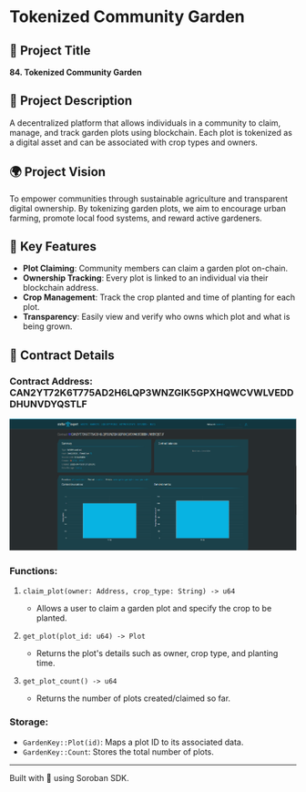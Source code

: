 # Tokenized Community Garden

## 📌 Project Title
**84. Tokenized Community Garden**

## 📄 Project Description
A decentralized platform that allows individuals in a community to claim, manage, and track garden plots using blockchain. Each plot is tokenized as a digital asset and can be associated with crop types and owners.

## 🌍 Project Vision
To empower communities through sustainable agriculture and transparent digital ownership. By tokenizing garden plots, we aim to encourage urban farming, promote local food systems, and reward active gardeners.

## 🚀 Key Features
- **Plot Claiming**: Community members can claim a garden plot on-chain.
- **Ownership Tracking**: Every plot is linked to an individual via their blockchain address.
- **Crop Management**: Track the crop planted and time of planting for each plot.
- **Transparency**: Easily view and verify who owns which plot and what is being grown.

## 🔧 Contract Details

### Contract Address: CAN2YT72K6T775AD2H6LQP3WNZGIK5GPXHQWCVWLVEDDDHUNVDYQSTLF
![alt text](image.png)
### Functions:

1. `claim_plot(owner: Address, crop_type: String) -> u64`
   - Allows a user to claim a garden plot and specify the crop to be planted.

2. `get_plot(plot_id: u64) -> Plot`
   - Returns the plot's details such as owner, crop type, and planting time.

3. `get_plot_count() -> u64`
   - Returns the number of plots created/claimed so far.

### Storage:
- `GardenKey::Plot(id)`: Maps a plot ID to its associated data.
- `GardenKey::Count`: Stores the total number of plots.

---

Built with 🌱 using Soroban SDK.

